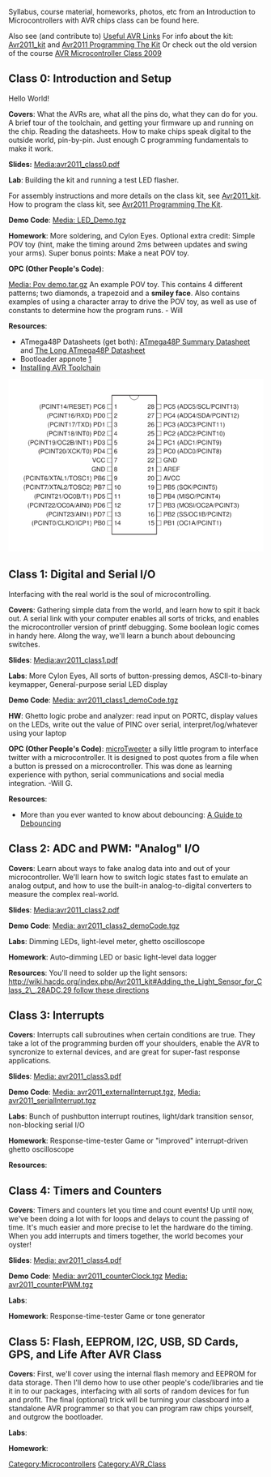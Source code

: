 Syllabus, course material, homeworks, photos, etc from an Introduction
to Microcontrollers with AVR chips class can be found here.

Also see (and contribute to) [Useful AVR
Links](Useful_AVR_Links) For info about the kit:
[Avr2011_kit](Avr2011_kit) and [Avr2011 Programming The
Kit](Avr2011_Programming_The_Kit) Or check out the old
version of the course [AVR Microcontroller Class
2009](AVR_Microcontroller_Class_2009)

## Class 0: Introduction and Setup

Hello World!

**Covers**: What the AVRs are, what all the pins do, what they can do
for you. A brief tour of the toolchain, and getting your firmware up and
running on the chip. Reading the datasheets. How to make chips speak
digital to the outside world, pin-by-pin. Just enough C programming
fundamentals to make it work.

**Slides:**
[Media:avr2011_class0.pdf](Media:avr2011_class0.pdf)

**Lab**: Building the kit and running a test LED flasher.

For assembly instructions and more details on the class kit, see
[Avr2011_kit](Avr2011_kit). How to program the class kit, see
[Avr2011 Programming The Kit](Avr2011_Programming_The_Kit).

**Demo Code**: [Media: LED_Demo.tgz](Media:_LED_Demo.tgz)

**Homework**: More soldering, and Cylon Eyes. Optional extra credit:
Simple POV toy (hint, make the timing around 2ms between updates and
swing your arms). Super bonus points: Make a neat POV toy.

**OPC (Other People's Code)**:

[Media: Pov demo.tar.gz](Media:_Pov_demo.tar.gz) An example
POV toy. This contains 4 different patterns; two diamonds, a trapezoid
and a **smiley face**. Also contains examples of using a character array
to drive the POV toy, as well as use of constants to determine how the
program runs. - Will

**Resources**:

-   ATmega48P Datasheets (get both): [ATmega48P Summary
    Datasheet](http://www.atmel.com/dyn/resources/prod_documents/8025S.pdf)
    and [The Long ATmega48P
    Datasheet](http://www.atmel.com/dyn/resources/prod_documents/doc8025.pdf)
-   Bootloader appnote
    [1](http://www.atmel.com/dyn/resources/prod_documents/doc1644.pdf)
-   [Installing AVR Toolchain](Installing_AVR_Toolchain)

![ 500px](Screenshot-ATmega48-88-168.png " 500px")

## Class 1: Digital and Serial I/O

Interfacing with the real world is the soul of microcontrolling.

**Covers**: Gathering simple data from the world, and learn how to spit
it back out. A serial link with your computer enables all sorts of
tricks, and enables the microcontroller version of printf debugging.
Some boolean logic comes in handy here. Along the way, we'll learn a
bunch about debouncing switches.

**Slides**:
[Media:avr2011_class1.pdf](Media:avr2011_class1.pdf)

**Labs**: More Cylon Eyes, All sorts of button-pressing demos,
ASCII-to-binary keymapper, General-purpose serial LED display

**Demo Code**: [Media:
avr2011_class1_demoCode.tgz](Media:_avr2011_class1_demoCode.tgz)

**HW**: Ghetto logic probe and analyzer: read input on PORTC, display
values on the LEDs, write out the value of PINC over serial,
interpret/log/whatever using your laptop

**OPC (Other People's Code)**: [microTweeter](microTweeter) a
silly little program to interface twitter with a microcontroller. It is
designed to post quotes from a file when a button is pressed on a
microcontroller. This was done as learning experience with python,
serial communications and social media integration. -Will G.

**Resources**:

-   More than you ever wanted to know about debouncing: [A Guide to
    Debouncing](http://www.ganssle.com/debouncing.htm)

## Class 2: ADC and PWM: "Analog" I/O

**Covers**: Learn about ways to fake analog data into and out of your
microcontroller. We'll learn how to switch logic states fast to emulate
an analog output, and how to use the built-in analog-to-digital
converters to measure the complex real-world.

**Slides**:
[Media:avr2011_class2.pdf](Media:avr2011_class2.pdf)

**Demo Code**: [Media:
avr2011_class2_demoCode.tgz](Media:_avr2011_class2_demoCode.tgz)

**Labs**: Dimming LEDs, light-level meter, ghetto oscilloscope

**Homework**: Auto-dimming LED or basic light-level data logger

**Resources**: You'll need to solder up the light sensors:
[http://wiki.hacdc.org/index.php/Avr2011_kit#Adding_the_Light_Sensor_for_Class_2\_.28ADC.29
follow these
directions](http://wiki.hacdc.org/index.php/Avr2011_kit#Adding_the_Light_Sensor_for_Class_2_.28ADC.29_follow_these_directions)

## Class 3: Interrupts

**Covers**: Interrupts call subroutines when certain conditions are
true. They take a lot of the programming burden off your shoulders,
enable the AVR to syncronize to external devices, and are great for
super-fast response applications.

**Slides**: [Media:
avr2011_class3.pdf](Media:_avr2011_class3.pdf)

**Demo Code**: [Media:
avr2011_externalInterrupt.tgz](Media:_avr2011_externalInterrupt.tgz),
[Media:
avr2011_serialInterrupt.tgz](Media:_avr2011_serialInterrupt.tgz)

**Labs**: Bunch of pushbutton interrupt routines, light/dark transition
sensor, non-blocking serial I/O

**Homework**: Response-time-tester Game or "improved" interrupt-driven
ghetto oscilloscope

**Resources**:

## Class 4: Timers and Counters

**Covers**: Timers and counters let you time and count events! Up until
now, we've been doing a lot with for loops and delays to count the
passing of time. It's much easier and more precise to let the hardware
do the timing. When you add interrupts and timers together, the world
becomes your oyster!

**Slides**: [Media:
avr2011_class4.pdf](Media:_avr2011_class4.pdf)

**Demo Code**: [Media:
avr2011_counterClock.tgz](Media:_avr2011_counterClock.tgz)
[Media:
avr2011_counterPWM.tgz](Media:_avr2011_counterPWM.tgz)

**Labs**:

**Homework**: Response-time-tester Game or tone generator

## Class 5: Flash, EEPROM, I2C, USB, SD Cards, GPS, and Life After AVR Class

**Covers**: First, we'll cover using the internal flash memory and
EEPROM for data storage. Then I'll demo how to use other people's
code/libraries and tie it in to our packages, interfacing with all sorts
of random devices for fun and profit. The final (optional) trick will be
turning your classboard into a standalone AVR programmer so that you can
program raw chips yourself, and outgrow the bootloader.

**Labs**:

**Homework**:

[Category:Microcontrollers](Category:Microcontrollers)
[Category:AVR_Class](Category:AVR_Class)
